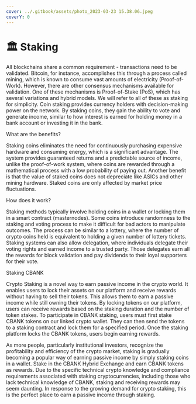 ```yaml
---
cover: ../.gitbook/assets/photo_2023-03-23 15.38.06.jpeg
coverY: 0
---
```


# 🏛 Staking

All blockchains share a common requirement - transactions need to be validated. Bitcoin, for instance, accomplishes this through a process called mining, which is known to consume vast amounts of electricity (Proof-of-Work). However, there are other consensus mechanisms available for validation. One of these mechanisms is Proof-of-Stake (PoS), which has several variations and hybrid models. We will refer to all of these as staking for simplicity. Coin staking provides currency holders with decision-making power on the network. By staking coins, they gain the ability to vote and generate income, similar to how interest is earned for holding money in a bank account or investing it in the bank.

What are the benefits?

Staking coins eliminates the need for continuously purchasing expensive hardware and consuming energy, which is a significant advantage. The system provides guaranteed returns and a predictable source of income, unlike the proof-of-work system, where coins are rewarded through a mathematical process with a low probability of paying out. Another benefit is that the value of staked coins does not depreciate like ASICs and other mining hardware. Staked coins are only affected by market price fluctuations.

How does it work?

Staking methods typically involve holding coins in a wallet or locking them in a smart contract (masternodes). Some coins introduce randomness to the staking and voting process to make it difficult for bad actors to manipulate outcomes. The process can be similar to a lottery, where the number of crypto coins held is equivalent to holding a given number of lottery tickets. Staking systems can also allow delegation, where individuals delegate their voting rights and earned income to a trusted party. Those delegates earn all the rewards for block validation and pay dividends to their loyal supporters for their vote.

Staking CBANK

Crypto Staking is a novel way to earn passive income in the crypto world. It enables users to lock their assets on our platform and receive rewards without having to sell their tokens. This allows them to earn a passive income while still owning their tokens. By locking tokens on our platform, users can receive rewards based on the staking duration and the number of token stakes. To participate in CBANK staking, users must first stake CBANK tokens on our linked crypto wallet. They can then send the tokens to a staking contract and lock them for a specified period. Once the staking platform locks the CBANK tokens, users begin earning rewards.

As more people, particularly institutional investors, recognize the profitability and efficiency of the crypto market, staking is gradually becoming a popular way of earning passive income by simply staking coins in a wallet. Stake in the CBANK Hybrid Exchange and earn CBANK tokens as rewards. Due to the specific technical crypto knowledge and compliance requirements associated with staking cryptocurrencies, including those who lack technical knowledge of CBANK, staking and receiving rewards may seem daunting. In response to the growing demand for crypto staking, this is the perfect place to earn a passive income through staking.
